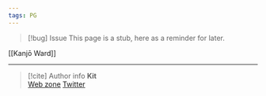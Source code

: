 ```yaml
---
tags: PG
---
```

> [!bug] Issue
> This page is a stub, here as a reminder for later.

[[Kanjō Ward]]

-----
> [!cite] Author info
> **Kit**\
> [Web zone](https://kitabe.link) [Twitter](https://twitter.com/Kerosyn_)